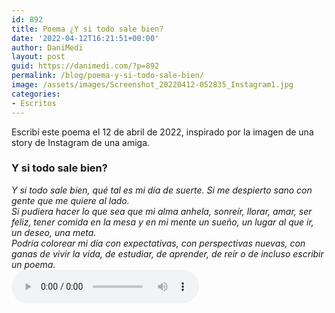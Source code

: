 ```yaml
---
id: 892
title: Poema ¿Y si todo sale bien?
date: '2022-04-12T16:21:51+00:00'
author: DaniMedi
layout: post
guid: https://danimedi.com/?p=892
permalink: /blog/poema-y-si-todo-sale-bien/
image: /assets/images/Screenshot_20220412-052835_Instagram1.jpg
categories:
- Escritos
---
```


Escribí este poema el 12 de abril de 2022, inspirado por la imagen de una story de Instagram de una amiga.

### Y si todo sale bien?

<em>
Y si todo sale bien,  
qué tal es mi día de suerte.  
Si me despierto sano  
con gente que me quiere al lado.  
<br>
Si pudiera hacer lo que sea que mi alma anhela,  
sonreír, llorar, amar, ser feliz,  
tener comida en la mesa  
y en mi mente un sueño,  
un lugar al que ir,  
un deseo, una meta.  
<br>
Podría colorear mi día  
con expectativas,  
con perspectivas nuevas,  
con ganas de vivir la vida,  
de estudiar, de aprender, de reír  
o de incluso escribir un poema.  
</em>
<br>
<audio controls>
  <source src="/assets/audios/poema-y-si-todo-sale-bien.mp3" type="audio/mpeg">
</audio>
